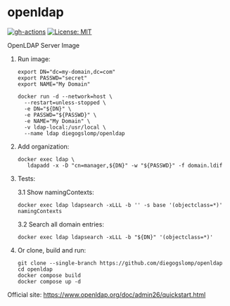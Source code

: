 # openldap

[![gh-actions](https://github.com/diegogslomp/openldap/actions/workflows/almalinux-image.yml/badge.svg)](https://github.com/diegogslomp/openldap/actions/workflows/almalinux-image.yml)
[![License: MIT](https://img.shields.io/badge/License-MIT-blue.svg)](https://opensource.org/licenses/MIT)

OpenLDAP Server Image

1. Run image:
   ```
   export DN="dc=my-domain,dc=com"
   export PASSWD="secret"
   export NAME="My Domain"

   docker run -d --network=host \
     --restart=unless-stopped \
     -e DN="${DN}" \
     -e PASSWD="${PASSWD}" \
     -e NAME="My Domain" \
     -v ldap-local:/usr/local \
     --name ldap diegogslomp/openldap
   ```

2. Add organization:
   ```
   docker exec ldap \
      ldapadd -x -D "cn=manager,${DN}" -w "${PASSWD}" -f domain.ldif
   ```

3. Tests:

   3.1 Show namingContexts:
   ```
   docker exec ldap ldapsearch -xLLL -b '' -s base '(objectclass=*)' namingContexts
   ```

   3.2 Search all domain entries:
   ```
   docker exec ldap ldapsearch -xLLL -b "${DN}" '(objectclass=*)'
   ```

4. Or clone, build and run:
   ```
   git clone --single-branch https://github.com/diegogslomp/openldap
   cd openldap
   docker compose build
   docker compose up -d
   ```

Official site: https://www.openldap.org/doc/admin26/quickstart.html
